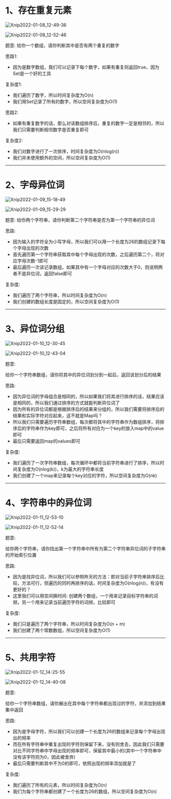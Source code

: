 # 1、存在重复元素

![Xnip2022-01-08_12-49-36](Hash|Set/Xnip2022-01-08_12-49-36.jpg)



![Xnip2022-01-08_12-52-46](Hash|Set/Xnip2022-01-08_12-52-46.jpg)

题意:
给你一个数组，请你判断其中是否有两个重复的数字







思路1:

- 因为是数字数组，我们可以记录下每个数字，如果有重复则返回true，因为Set是一个好的工具



复杂度1:

- 我们遍历了数字，所以时间复杂度为O(n)
- 我们用Set记录了所有的数字，所以空间复杂度为O(1)





思路2:

- 如果有重复数字的话，那么对该数组排序后，重复的数字一定是相邻的，所以我们只需要判断相邻数字是否重复即可



复杂度2:

- 我们对数字进行了一次排序，时间复杂度为O(nlog(n))
- 我们并未使用额外的空间，所以空间复杂度为O(1)

<hr>















# 2、字母异位词

![Xnip2022-01-09_15-18-49](Hash|Set/Xnip2022-01-09_15-18-49.jpg)



![Xnip2022-01-09_15-29-29](Hash|Set/Xnip2022-01-09_15-29-29.jpg)

题意:
给你两个字符串，请你判断第二个字符串是否为第一个字符串的异位词





思路:

- 因为输入的字符全为小写字母，所以我们可以用一个长度为26的数组记录下每个字母出现的次数
- 首先遍历第一个字符串获取其中每个字母出现的次数，之后遍历第二个，将对应字母次数-1即可
- 最后遍历一次该记录数组，如果其中有一个字母对应的次数大于0，则说明两者不是异位词，返回false即可



复杂度:

- 我们遍历了两个字符串，所以时间复杂度为O(n)
- 我们创建的数组长度是固定的，所以空间复杂度为O(1)

<hr>



















# 3、异位词分组

![Xnip2022-01-10_12-30-45](Hash|Set/Xnip2022-01-10_12-30-45.jpg)



![Xnip2022-01-10_12-43-04](Hash|Set/Xnip2022-01-10_12-43-04.jpg)

题意:

给你一个字符串数组，请你将其中的异位词划分到一起后，返回该划分后的结果





思路:

- 因为异位词的字母组合是相同的，所以如果我们将其进行排序的话，结果应该是相同的，所以我们通过排序的方式就能判断异位词了
- 因为所有的异位词都是根据排序后的结果来分组的，所以我们需要将排序后的结果和实际字符对应起来，这不就是Map吗？
- 所以我们只需要遍历字符串数组，每次都将其中的字符串作为数组排序，将排序后的字符串作为key即可，之后将所有对应为一个key的放入map中的value即可
- 最后只需要返回map的values即可



复杂度:

- 我们遍历了一次字符串数组，每次循环中都将当前字符串进行了排序，所以时间复杂度为O(nlog(k))，k为最大的字符串长度
- 我们创建了一个map来记录每个key对应的字符，所以空间复杂度为O(nk)

<hr>

















# 4、字符串中的异位词

![Xnip2022-01-11_12-53-10](Hash|Set/Xnip2022-01-11_12-53-10.jpg)



![Xnip2022-01-11_12-52-14](Hash|Set/Xnip2022-01-11_12-52-14.jpg)

题意:

给你两个字符串，请你找出第一个字符串中所有为第二个字符串异位词的子字符串的开始索引位置





思路:

- 因为是找异位词，所以我们可以参照昨天的方法：即对当前子字符串排序后比较，方法可行，但遍历的同时再排序的话，时间复杂度为O(nlog(n))，有没有更好的？
- 这里我们可以用空间换时间: 创建两个数组，一个用来记录目标字符串的词频，另一个用来记录当前遍历字符的词频，比较即可



复杂度:

- 我们只是遍历了两个字符串，所以时间复杂度为O(n + m)
- 我们创建了两个常数数组，所以空间复杂度为O(1)

<hr>











# 5、共用字符

![Xnip2022-01-12_14-25-55](Hash|Set/Xnip2022-01-12_14-25-55.jpg)



![Xnip2022-01-12_14-40-08](Hash|Set/Xnip2022-01-12_14-40-08.jpg)

题意:

给你一个字符串数组，请你展出在其中每个字符串都出现过的字符，并添加到结果集中返回







思路:

- 因为是字母字符，所以我们可以创建一个长度为26的数组来记录每个字母出现出的频率
- 而在所有字符串中重复出现的字符则保留下来，没有则舍去，因此我们只需要对比不同字符串中字母出现的频率即可，保留其中最小的(其中一个字符串中没有该字符则为0，因此被舍弃)
- 最后只需要判断其中不为0的即可，依照出现的频率添加就是了



复杂度:

- 我们遍历了所有的元素，所以时间复杂度为O(n)
- 我们为每个字符串都创建了一个长度为26的数组，所以空间复杂度为O(n)





